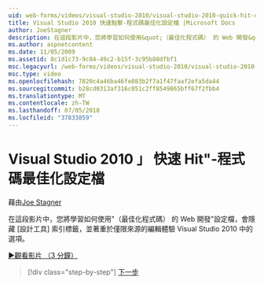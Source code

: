 ```yaml
---
uid: web-forms/videos/visual-studio-2010/visual-studio-2010-quick-hit-code-optimized-profile
title: Visual Studio 2010 快速點擊-程式碼最佳化設定檔 |Microsoft Docs
author: JoeStagner
description: 在這段影片中，您將學習如何使用&quot;（最佳化程式碼） 的 Web 開發&quot;設定檔設計工具索引標籤會隱藏的 Visual Studio 2010 中的選項和...
ms.author: aspnetcontent
ms.date: 11/05/2009
ms.assetid: 8c1d1c73-9c04-49c2-b15f-3c95b80dfbf1
msc.legacyurl: /web-forms/videos/visual-studio-2010/visual-studio-2010-quick-hit-code-optimized-profile
msc.type: video
ms.openlocfilehash: 7820c4a46ba46fe083b2f7a1f47faaf2efa5da44
ms.sourcegitcommit: b28cd0313af316c051c2ff8549865bff67f2fbb4
ms.translationtype: MT
ms.contentlocale: zh-TW
ms.lasthandoff: 07/05/2018
ms.locfileid: "37833859"
---
```

<a name="visual-studio-2010-quick-hit---code-optimized-profile"></a>Visual Studio 2010 」 快速 Hit"-程式碼最佳化設定檔
====================
藉由[Joe Stagner](https://github.com/JoeStagner)

在這段影片中，您將學習如何使用&quot;（最佳化程式碼） 的 Web 開發&quot;設定檔，會隱藏 [設計工具] 索引標籤，並著重於僅限來源的編輯體驗 Visual Studio 2010 中的選項。 

[&#9654;觀看影片 （3 分鐘）](https://channel9.msdn.com/Blogs/ASP-NET-Site-Videos/visual-studio-2010-quick-hit-code-optimized-profile)

> [!div class="step-by-step"]
> [下一步](visual-studio-2010-quick-hit-code-search-view-hierarchy.md)
